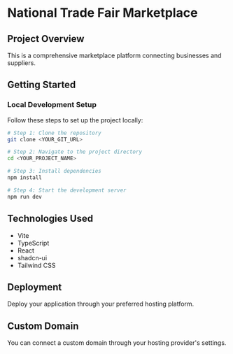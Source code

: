 
# National Trade Fair Marketplace

## Project Overview

This is a comprehensive marketplace platform connecting businesses and suppliers.

## Getting Started

### Local Development Setup

Follow these steps to set up the project locally:

```sh
# Step 1: Clone the repository
git clone <YOUR_GIT_URL>

# Step 2: Navigate to the project directory
cd <YOUR_PROJECT_NAME>

# Step 3: Install dependencies
npm install

# Step 4: Start the development server
npm run dev
```

## Technologies Used

- Vite
- TypeScript
- React
- shadcn-ui
- Tailwind CSS

## Deployment

Deploy your application through your preferred hosting platform.

## Custom Domain

You can connect a custom domain through your hosting provider's settings.
